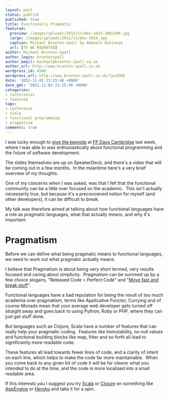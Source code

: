 ```yaml
---
layout: post
status: publish
published: true
title: Functionally Pragmatic
featured:
  preview: /images/uploads/2012/11/mbs-1024-300x199.jpg
  large: /images/uploads/2012/11/mbs-1024.jpg
  caption: Michael Brunton-Spall by Adewale Oshineye
  url: [TO BE MIGRATED]
author: Michael Brunton-Spall
author_login: bruntonspall
author_email: michael@brunton-spall.co.uk
author_url: http://www.brunton-spall.co.uk
wordpress_id: 4508
wordpress_url: http://www.brunton-spall.co.uk/?p=4508
date: '2012-11-03 23:15:46 +0000'
date_gmt: '2012-11-03 23:15:46 +0000'
categories:
- conferences
- featured
tags:
- conference
- scala
- functional programming
- pragmatism
comments: true
---
```

<p>I was lucky enough to <a href="https://speakerdeck.com/bruntonspall/functionally-pragmatic-fp-days-cambridge-2012" target="_blank">give the keynote</a> at <a href="http://www.fpdays.net/fpdays2012/" target="_blank">FP Days Cambridge</a> last week, where I was able to wax enthusiastically about functional programming and the future of software development.</p>
<!--more-->
<p>The slides themselves are up on SpeakerDeck, and there's a video that will be coming out in a few months.  In the meantime here's a very brief overview of my thoughts.</p>
<p>One of my concerns when I was asked, was that I felt that the functional community can be a little over focused on the academic.  This isn't actually necessarily true, but because it's a preconceived notion for myself (and other developers), it can be difficult to break.</p>
<p>My talk was therefore aimed at talking about how functional languages have a role as pragmatic languages, what that actually means, and why it's important.</p>
<h1>Pragmatism</h1>
<p>Before we can define what being pragmatic means to functional languages, we need to work out what pragmatic actually means.</p>
<p>I believe that Pragmatism is about being very short termed, very results focused and caring about simplicity.  Pragmatism can be summed up by a few choice slogans, "Released Code &gt; Perfect Code" and "<a href="http://www.wired.com/business/2012/02/zuck-letter/" target="_blank">Move fast and break stuff</a>".</p>
<p>Functional languages have a bad reputation for being the result of too much academia over pragmatism, terms like Applicative Functor, Currying and of course Monads mean that your average web developer gets turned off straight away and goes back to using Python, Ruby or PHP, where they can just get stuff done.</p>
<p>But languages such as Clojure, Scala have a number of features that can really help your pragmatic coding.  Features like Immutability, no null values and functional building blocks like map, filter and so forth all lead to significantly more readable code.</p>
<p>These features all lead towards fewer lines of code, and a clarity of intent on each line, which helps to make the code far more maintainable.  When you come back to any given bit of code it will be far clearer what you intended to do at the time, and the code is more localised into a small readable area.</p>
<p>If this interests you I suggest you try <a href="http://www.scala-lang.org/" target="_blank">Scala</a> or <a href="http://clojure.org/" target="_blank">Clojure</a> on something like <a href="https://developers.google.com/appengine/docs/java/overview" target="_blank">AppEngine</a> or <a href="https://devcenter.heroku.com/articles/clojure" target="_blank">Heroku</a> and take it for a spin.</p>
<p>&nbsp;</p>
